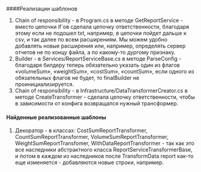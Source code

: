 ####Реализации шаблонов

1. Chain of responsibility - в Program.cs в методе GetReportService - вместо цепочки if`ов сделала цепочку ответственности, благодаря этому если не подошел txt, например, в цепочки пойдет дальше к csv, и так далее по всем расширениям. Мы можем удобно добавлять новые расширения или, например, определять сервер отчетов не по концу файла, а по какому-то дургому признаку.
2. Builder -  в Services/ReportServiceBase.cs в методе ParseConfig - благодаря билдеру теперь обязательно указать один из флагов «volumeSum», «weightSum», «costSum», «countSum», если одного из обязательных флагов не будет, то finalBuilder не проинициализируется.
3. Chain of responsibility - в Infrastructure/DataTransformerCreator.cs в методе CreateTransformer - сделала цепочку ответственности, чтобы в зависимости от конфига возвращался нужный трансформер.

#### Найденные реализованные шаблоны

1. Декоратор - в классах: CostSumReportTransformer, CountSumReportTransformer, VolumeSumReportTransformer, WeightSumReportTransfomer, WithDataReportTransformer - так как это все наследники абстрактного класса ReportServiceTransformerBase, и потом в каждом из наследников после TransformData report как-то еще изменяется - добавляются новые строки, например.